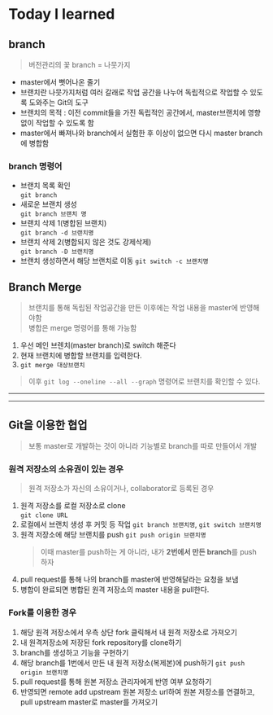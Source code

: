# Today I learned

## branch
> 버전관리의 꽃
  branch = 나뭇가지

- master에서 뻣어나온 줄기
- 브랜치란 나뭇가지처럼 여러 갈래로 작업 공간을 나누어 독립적으로 작업할 수 있도록 도와주는 Git의 도구
- 브랜치의 목적 : 이전 commit들을 가진 독립적인 공간에서, master브랜치에 영향없이 작업할 수 있도록 함
- master에서 빠져나와 branch에서 실험한 후 이상이 없으면 다시 master branch에 병합함

### branch 명령어
- 브랜치 목록 확인   
`git branch`
- 새로운 브랜치 생성   
`git branch 브랜치 명`
- 브랜치 삭제 1(병합된 브랜치)   
`git branch -d 브랜치명`
- 브랜치 삭제 2(병합되지 않은 것도 강제삭제)   
`git branch -D 브랜치명`
- 브랜치 생성하면서 해당 브랜치로 이동
`git switch -c 브랜치명`

## Branch Merge
> 브랜치를 통해 독립된 작업공간을 만든 이후에는 작업 내용을 master에 반영해야함 <br> 
> 병합은 merge 명령어를 통해 가능함

1. 우선 메인 브렌치(master branch)로 switch 해준다
2. 현재 브랜치에 병합할 브랜치를 입력한다.   
3. `git merge 대상브랜치`

> 이후 `git log --oneline --all --graph` 명령어로 브랜치를 확인할 수 있다.
---
   ---
## Git을 이용한 협업
> 보통 master로 개발하는 것이 아니라 기능별로 branch를 따로 만들어서 개발
### 원격 저장소의 소유권이 있는 경우
> 원격 저장소가 자신의 소유이거나, collaborator로 등록된 경우   
1. 원격 저장소를 로컬 저장소로 clone   
  `git clone URL`
2. 로컬에서 브랜치 생성 후 커밋 등 작업
   `git branch 브랜치명`, `git switch 브랜치명`
3. 원격 저장소에 해당 브랜치를 push
   `git push origin 브랜치명`
   > 이때 master를 push하는 게 아니라, 내가 **2번에서 만든 branch**를 push 하자
4. pull request를 통해 나의 branch를 master에 반영해달라는 요청을 보냄
5. 병합이 완료되면 병합된 원격 저장소의 master 내용을 pull한다.


### Fork를 이용한 경우
1. 해당 원격 저장소에서 우측 상단 fork 클릭해서 내 원격 저장소로 가져오기
2. 내 원격저장소에 저장된 fork repository를 clone하기
3. branch를 생성하고 기능을 구현하기
4. 해당 branch를 1번에서 만든 내 원격 저장소(복제본)에 push하기
`git push origin 브랜치명`
5. pull request를 통해 원본 저장소 관리자에게 반영 여부 요청하기
6. 반영되면 remote add upstream 원본 저장소 url하여 원본 저장소를 연결하고, pull upstream master로 master를 가져오기

